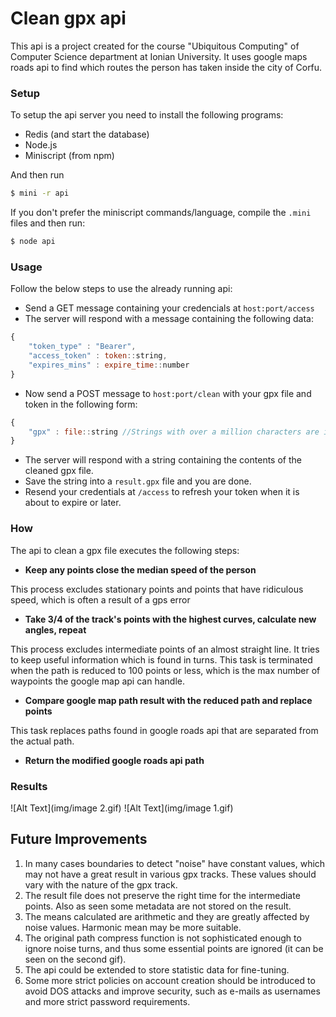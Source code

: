 Clean gpx api
====

This api is a project created for the course "Ubiquitous Computing" of Computer Science department at Ionian University.
It uses google maps roads api to find which routes the person has taken inside the city of Corfu.

### Setup

To setup the api server you need to install the following programs:
- Redis (and start the database)
- Node.js
- Miniscript (from npm)

And then run
```bash
$ mini -r api
```

If you don't prefer the miniscript commands/language, compile the `.mini` files and then run:
```bash
$ node api
```

### Usage

Follow the below steps to use the already running api:

- Send a GET message containing your credencials at `host:port/access`
- The server will respond with a message containing the following data:
```js
{
	"token_type" : "Bearer",
	"access_token" : token::string,
	"expires_mins" : expire_time::number
}
```
- Now send a POST message to `host:port/clean` with your gpx file and token in the following form:
```js
{
	"gpx" : file::string //Strings with over a million characters are ignored
}
```
- The server will respond with a string containing the contents of the cleaned gpx file.
- Save the string into a `result.gpx` file and you are done.
- Resend your credentials at `/access` to refresh your token when it is about to expire or later.

### How

The api to clean a gpx file executes the following steps:

- **Keep any points close the median speed of the person**

This process excludes stationary points and points that have ridiculous speed, which is often a result of a gps error

- **Take 3/4 of the track's points with the highest curves, calculate new angles, repeat**

This process excludes intermediate points of an almost straight line. It tries to keep useful information which is found in turns.
This task is terminated when the path is reduced to 100 points or less, which is the max number of waypoints the google map api can handle.

- **Compare google map path result with the reduced path and replace points**

This task replaces paths found in google roads api that are separated from the actual path.

- **Return the modified google roads api path**

### Results

![Alt Text](img/image 2.gif)
![Alt Text](img/image 1.gif)

## Future Improvements

1. In many cases boundaries to detect "noise" have constant values, which may not have a great result in various gpx tracks. These values should vary with the nature of the gpx track.
2. The result file does not preserve the right time for the intermediate points. Also as seen some metadata are not stored on the result.
3. The means calculated are arithmetic and they are greatly affected by noise values. Harmonic mean may be more suitable.
4. The original path compress function is not sophisticated enough to ignore noise turns, and thus some essential points are ignored (it can be seen on the second gif).
5. The api could be extended to store statistic data for fine-tuning.
6. Some more strict policies on account creation should be introduced to avoid DOS attacks and improve security, such as e-mails as usernames and more strict password requirements.